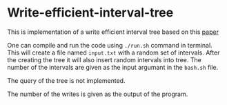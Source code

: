 # Write-efficient-interval-tree
This is implementation of a write efficient interval tree based on this [paper](https://arxiv.org/pdf/1805.05592.pdf)


One can compile and run the code using `./run.sh` command in terminal. This will create a file named `input.txt` with a random set of intervals. After the creating the tree it will also insert random intervals into tree. The number of the intervals are given as the input argumant in  the `bash.sh` file.

The query of the tree is not implemented.

The number of the writes is given as the output of the program.




